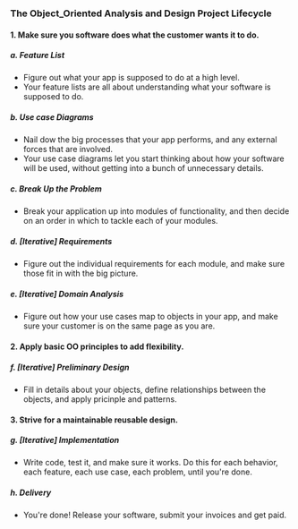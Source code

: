 ### The Object_Oriented Analysis and Design Project Lifecycle

#### 1. Make sure you software does what the customer wants it to do. 

##### a. Feature List 
- Figure out what your app is supposed to do at a high level.
- Your feature lists are all about understanding what your software is supposed to do.

##### b. Use case Diagrams 
- Nail dow the big processes that your app performs, and any external forces that are involved.
- Your use case diagrams let you start thinking about how your software will be used, without getting into a bunch of unnecessary details.

##### c. Break Up the Problem 
- Break your application up into modules of functionality, and then decide on an order in which to tackle each of your modules.

##### d. [Iterative] Requirements
 - Figure out the individual requirements for each module, and make sure those fit in with the big picture.

##### e. [Iterative] Domain Analysis 
- Figure out how your use cases map to objects in your app, and make sure your customer is on the same page as you are.

#### 2. Apply basic OO principles to add flexibility.

##### f. [Iterative] Preliminary Design
- Fill in details about your objects, define relationships between the objects, and apply pricinple and patterns.

#### 3. Strive for a maintainable reusable design.

##### g. [Iterative] Implementation
 - Write code, test it, and make sure it works. Do this for each behavior, each feature, each use case, each problem, until you're done.

##### h. Delivery 
- You're done! Release your software, submit your invoices and get paid.

